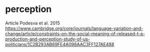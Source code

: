 # perception

Article
Podesva et al. 2015
https://www.cambridge.org/core/journals/language-variation-and-change/article/constraints-on-the-social-meaning-of-released-t-a-production-and-perception-study-of-us-politicians/1C2B293AB69FE4A098AAC3FF127AE488